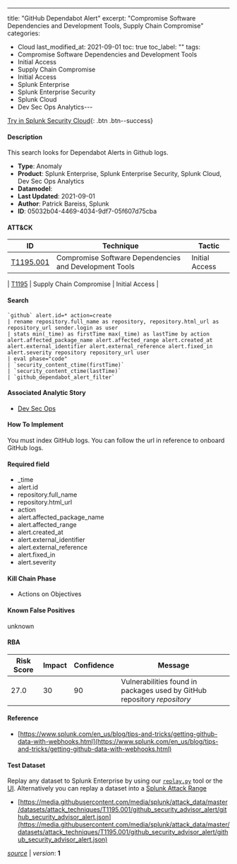 ---
title: "GitHub Dependabot Alert"
excerpt: "Compromise Software Dependencies and Development Tools, Supply Chain Compromise"
categories:
  - Cloud
last_modified_at: 2021-09-01
toc: true
toc_label: ""
tags:
  - Compromise Software Dependencies and Development Tools
  - Initial Access
  - Supply Chain Compromise
  - Initial Access
  - Splunk Enterprise
  - Splunk Enterprise Security
  - Splunk Cloud
  - Dev Sec Ops Analytics---



[Try in Splunk Security Cloud](https://www.splunk.com/en_us/cyber-security.html){: .btn .btn--success}

#### Description

This search looks for Dependabot Alerts in Github logs.

- **Type**: Anomaly
- **Product**: Splunk Enterprise, Splunk Enterprise Security, Splunk Cloud, Dev Sec Ops Analytics
- **Datamodel**: 
- **Last Updated**: 2021-09-01
- **Author**: Patrick Bareiss, Splunk
- **ID**: 05032b04-4469-4034-9df7-05f607d75cba


#### ATT&CK

| ID          | Technique   | Tactic         |
| ----------- | ----------- |--------------- |
| [T1195.001](https://attack.mitre.org/techniques/T1195/001/) | Compromise Software Dependencies and Development Tools | Initial Access |



| [T1195](https://attack.mitre.org/techniques/T1195/) | Supply Chain Compromise | Initial Access |





#### Search

```
`github` alert.id=* action=create 
| rename repository.full_name as repository, repository.html_url as repository_url sender.login as user 
| stats min(_time) as firstTime max(_time) as lastTime by action alert.affected_package_name alert.affected_range alert.created_at alert.external_identifier alert.external_reference alert.fixed_in alert.severity repository repository_url user 
| eval phase="code" 
| `security_content_ctime(firstTime)` 
| `security_content_ctime(lastTime)` 
| `github_dependabot_alert_filter`
```

#### Associated Analytic Story
* [Dev Sec Ops](/stories/dev_sec_ops)


#### How To Implement
You must index GitHub logs. You can follow the url in reference to onboard GitHub logs.

#### Required field
* _time
* alert.id
* repository.full_name
* repository.html_url
* action
* alert.affected_package_name
* alert.affected_range
* alert.created_at
* alert.external_identifier
* alert.external_reference
* alert.fixed_in
* alert.severity


#### Kill Chain Phase
* Actions on Objectives


#### Known False Positives
unknown


#### RBA

| Risk Score  | Impact      | Confidence   | Message      |
| ----------- | ----------- |--------------|--------------|
| 27.0 | 30 | 90 | Vulnerabilities found in packages used by GitHub repository $repository$ |




#### Reference

* [https://www.splunk.com/en_us/blog/tips-and-tricks/getting-github-data-with-webhooks.html](https://www.splunk.com/en_us/blog/tips-and-tricks/getting-github-data-with-webhooks.html)



#### Test Dataset
Replay any dataset to Splunk Enterprise by using our [`replay.py`](https://github.com/splunk/attack_data#using-replaypy) tool or the [UI](https://github.com/splunk/attack_data#using-ui).
Alternatively you can replay a dataset into a [Splunk Attack Range](https://github.com/splunk/attack_range#replay-dumps-into-attack-range-splunk-server)

* [https://media.githubusercontent.com/media/splunk/attack_data/master/datasets/attack_techniques/T1195.001/github_security_advisor_alert/github_security_advisor_alert.json](https://media.githubusercontent.com/media/splunk/attack_data/master/datasets/attack_techniques/T1195.001/github_security_advisor_alert/github_security_advisor_alert.json)


[*source*](https://github.com/splunk/security_content/tree/develop/detections/cloud/github_dependabot_alert.yml) \| *version*: **1**